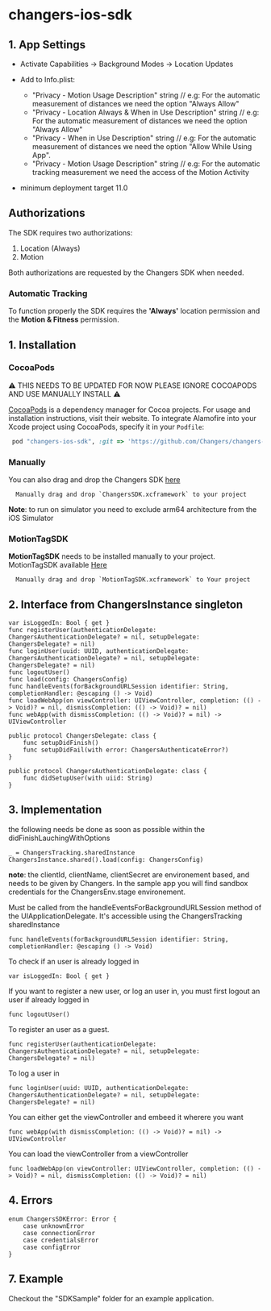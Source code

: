 # changers-ios-sdk

## 1. App Settings
+ Activate Capabilities -> Background Modes -> Location Updates
+ Add to Info.plist: 
	+ "Privacy - Motion Usage Description" string // e.g: For the automatic measurement of distances we need the option "Always Allow"
	+ "Privacy - Location Always & When in Use Description" string // e.g: For the automatic measurement of distances we need the option "Always Allow"
	+ "Privacy - When in Use Description" string // e.g: For the automatic measurement of distances we need the option "Allow While Using App".
	+ "Privacy - Motion Usage Description" string // e.g: For the automatic tracking measurement we need the access of the Motion Activity

+ minimum deployment target 11.0

## Authorizations
The SDK requires two authorizations:  

1. Location (Always)
2. Motion

Both authorizations are requested by the Changers SDK when needed.

### Automatic Tracking
To function properly the SDK requires the **'Always'** location permission and the **Motion & Fitness** permission.


## 1. Installation

### CocoaPods

⚠️ THIS NEEDS TO BE UPDATED FOR NOW PLEASE IGNORE COCOAPODS AND USE MANUALLY INSTALL ⚠️

[CocoaPods](https://cocoapods.org) is a dependency manager for Cocoa projects. For usage and installation instructions, visit their website. To integrate Alamofire into your Xcode project using CocoaPods, specify it in your `Podfile`:

```ruby
 pod "changers-ios-sdk", :git => 'https://github.com/Changers/changers-ios-sdk.git'
```

### Manually

You can also drag and drop the Changers SDK [here](https://github.com/Changers/changers-ios-sdk/tree/master/SDKSample/ChangersSDK.xcframework)

```
  Manually drag and drop `ChangersSDK.xcframework` to your project
```

**Note**: to run on simulator you need to exclude arm64 architecture from the iOS Simulator

### MotionTagSDK

**MotionTagSDK** needs to be installed manually to your project. MotionTagSDK available [Here](https://github.com/Changers/changers-ios-sdk/tree/master/SDKSample/MotionTagSDK.xcframework)


```
  Manually drag and drop `MotionTagSDK.xcframework` to Your project
```

  
## 2. Interface from ChangersInstance singleton

```
var isLoggedIn: Bool { get }
func registerUser(authenticationDelegate: ChangersAuthenticationDelegate? = nil, setupDelegate: ChangersDelegate? = nil)
func loginUser(uuid: UUID, authenticationDelegate: ChangersAuthenticationDelegate? = nil, setupDelegate: ChangersDelegate? = nil)
func logoutUser()
func load(config: ChangersConfig)
func handleEvents(forBackgroundURLSession identifier: String, completionHandler: @escaping () -> Void)
func loadWebApp(on viewController: UIViewController, completion: (() -> Void)? = nil, dismissCompletion: (() -> Void)? = nil)
func webApp(with dismissCompletion: (() -> Void)? = nil) -> UIViewController
```


```
public protocol ChangersDelegate: class {
    func setupDidFinish()
    func setupDidFail(with error: ChangersAuthenticateError?)
}
```

```
public protocol ChangersAuthenticationDelegate: class {
    func didSetupUser(with uiid: String)
}
```




## 3. Implementation

the following needs be done as soon as possible within the didFinishLauchingWithOptions
```
_ = ChangersTracking.sharedInstance
ChangersInstance.shared().load(config: ChangersConfig)
```

**note**: the clientId, clientName, clientSecret are environement based, and needs to be given by Changers. In the sample app you will find sandbox credentials for the ChangersEnv.stage environement.


Must be called from the handleEventsForBackgroundURLSession method of the UIApplicationDelegate. It's accessible using the ChangersTracking sharedInstance
```
func handleEvents(forBackgroundURLSession identifier: String, completionHandler: @escaping () -> Void)
```


To check if an user is already logged in
```
var isLoggedIn: Bool { get }
```

If you want to register a new user, or log an user in, you must first logout an user if already logged in
```
func logoutUser()
```

To register an user as a guest.
```
func registerUser(authenticationDelegate: ChangersAuthenticationDelegate? = nil, setupDelegate: ChangersDelegate? = nil)
```

To log a user in
```
func loginUser(uuid: UUID, authenticationDelegate: ChangersAuthenticationDelegate? = nil, setupDelegate: ChangersDelegate? = nil)
```

You can either get the viewController and embeed it wherere you want
```
func webApp(with dismissCompletion: (() -> Void)? = nil) -> UIViewController
```

You can load the viewController from a viewController
```
func loadWebApp(on viewController: UIViewController, completion: (() -> Void)? = nil, dismissCompletion: (() -> Void)? = nil)
```


## 4. Errors


```
enum ChangersSDKError: Error {
    case unknownError
    case connectionError
    case credentialsError
    case configError
}
```


## 7. Example

Checkout the "SDKSample" folder for an example application.

